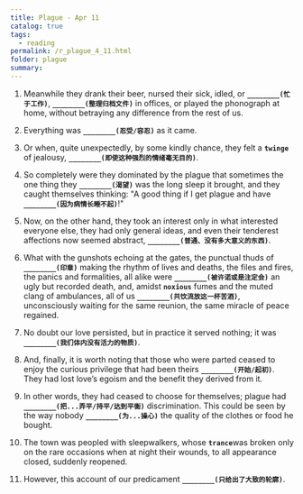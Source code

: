 ```yaml
---
title: Plague - Apr 11
catalog: true
tags: 
  - reading
permalink: /r_plague_4_11.html
folder: plague
summary: 
---
```



1.  Meanwhile they drank their beer, nursed their sick, idled, or <b data-toggle="tooltip" data-original-title="{{site.data.answers.plag_d_60_a1}}">`________(忙于工作)`</b>, <b data-toggle="tooltip" data-original-title="{{site.data.answers.plag_d_60_a2}}">`________(整理归档文件)`</b> in offices, or played the phonograph at home, without betraying any difference from the rest of us.

2.  Everything was <b data-toggle="tooltip" data-original-title="{{site.data.answers.plag_d_60_b1}}">`________(忍受/容忍)`</b> as it came.

3.  Or when, quite unexpectedly, by some kindly chance, they felt a <b data-toggle="tooltip" data-original-title="{{site.data.glossary.twinge}}">`twinge`</b> of jealousy, <b data-toggle="tooltip" data-original-title="{{site.data.answers.plag_d_60_c1}}">`________(即使这种强烈的情绪毫无目的)`</b>.

4.  So completely were they dominated by the plague that sometimes the one thing they <b data-toggle="tooltip" data-original-title="{{site.data.answers.plag_d_60_d1}}">`________(渴望)`</b> was the long sleep it brought, and they caught themselves thinking: "A good thing if I get plague and have <b data-toggle="tooltip" data-original-title="{{site.data.answers.plag_d_60_d2}}">`________(因为病情长睡不起)`</b>!"

5.  Now, on the other hand, they took an interest only in what interested everyone else, they had only general ideas, and even their tenderest affections now seemed abstract, <b data-toggle="tooltip" data-original-title="{{site.data.answers.plag_d_60_e1}}">`________(普通、没有多大意义的东西)`</b>.

6.  What with the gunshots echoing at the gates, the punctual thuds of <b data-toggle="tooltip" data-original-title="{{site.data.answers.plag_d_60_f1}}">`________(印章)`</b> making the rhythm of lives and deaths, the files and fires, the panics and formalities, all alike were <b data-toggle="tooltip" data-original-title="{{site.data.answers.plag_d_60_f2}}">`________(被许诺或是注定会)`</b> an ugly but recorded death, and, amidst <b data-toggle="tooltip" data-original-title="{{site.data.glossary.noxious}}">`noxious`</b> fumes and the muted clang of ambulances, all of us <b data-toggle="tooltip" data-original-title="{{site.data.answers.plag_d_60_f3}}">`________(共饮流放这一杯苦酒)`</b>, unconsciously waiting for the same reunion, the same miracle of peace regained.

7.  No doubt our love persisted, but in practice it served nothing; it was <b data-toggle="tooltip" data-original-title="{{site.data.answers.plag_d_60_g1}}">`________(我们体内没有活力的物质)`</b>.

8.  And, finally, it is worth noting that those who were parted ceased to enjoy the curious privilege that had been theirs <b data-toggle="tooltip" data-original-title="{{site.data.answers.plag_d_60_h1}}">`________(开始/起初)`</b>. They had lost love’s egoism and the benefit they derived from it.

9.  In other words, they had ceased to choose for themselves; plague had <b data-toggle="tooltip" data-original-title="{{site.data.answers.plag_d_60_i1}}">`________(把...弄平/持平/达到平衡)`</b> discrimination. This could be seen by the way nobody <b data-toggle="tooltip" data-original-title="{{site.data.answers.plag_d_60_i2}}">`________(为...操心)`</b> the quality of the clothes or food he bought.

10.  The town was peopled with sleepwalkers, whose <b data-toggle="tooltip" data-original-title="{{site.data.glossary.trance-}}">`trance`</b>was broken only on the rare occasions when at night their wounds, to all appearance closed, suddenly reopened.

11.  However, this account of our predicament <b data-toggle="tooltip" data-original-title="{{site.data.answers.plag_d_60_k1}}">`________(只给出了大致的轮廓)`</b>.